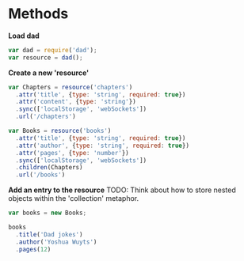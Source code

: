 # Methods

__Load dad__
````js
var dad = require('dad');
var resource = dad();
````

__Create a new 'resource'__
````js
var Chapters = resource('chapters')
  .attr('title', {type: 'string', required: true})
  .attr('content', {type: 'string'})
  .sync(['localStorage', 'webSockets'])
  .url('/chapters')

var Books = resource('books')
  .attr('title', {type: 'string', required: true})
  .attr('author', {type: 'string', required: true})
  .attr('pages', {type: 'number'})
  .sync(['localStorage', 'webSockets'])
  .children(Chapters)
  .url('/books')
````

__Add an entry to the resource__
TODO: Think about how to store nested objects within the 'collection' metaphor.
````js
var books = new Books;

books
  .title('Dad jokes')
  .author('Yoshua Wuyts')
  .pages(12)
````